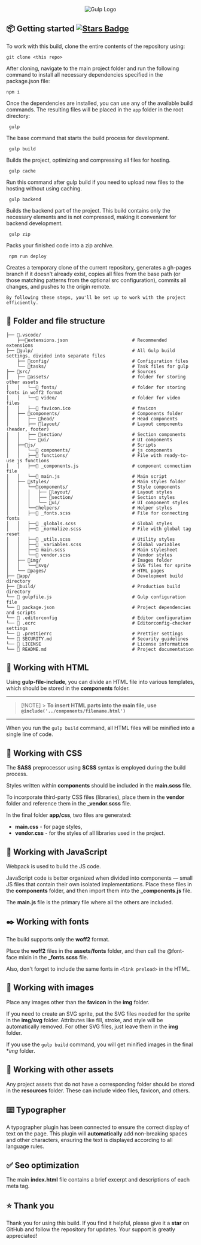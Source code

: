 <div align="center">
<p><img src="https://tpverstak.ru/wp-content/uploads/2018/09/7fb34ea5d33344da61d80-2.jpg" alt="Gulp Logo"></p>
</div>

## 📦 Getting started <a href="https://github.com/VitaliyLF/gulp-starter/stargazers"><img src="https://img.shields.io/github/stars/VitaliyLF/gulp-starter" alt="Stars Badge"/></a>

To work with this build, clone the entire contents of the repository using:<br>

`git clone <this repo>`

After cloning, navigate to the main project folder and run the following command to install all necessary dependencies specified in the package.json file:<br>

```shell
npm i
```

Once the dependencies are installed, you can use any of the available build commands. The resulting files will be placed in the `app` folder in the root directory:

```shell
 gulp
```

The base command that starts the build process for development.

```shell
 gulp build
```

Builds the project, optimizing and compressing all files for hosting.

```shell
 gulp cache
```

Run this command after gulp build if you need to upload new files to the hosting without using caching.

```shell
 gulp backend
```

Builds the backend part of the project. This build contains only the necessary elements and is not compressed, making it convenient for backend development.

```shell
 gulp zip
```

Packs your finished code into a zip archive.

```shell
 npm run deploy
```

Creates a temporary clone of the current repository, generates a gh-pages branch if it doesn't already exist, copies all files from the base path (or those matching patterns from the optional src configuration), commits all changes, and pushes to the origin remote.

`By following these steps, you'll be set up to work with the project efficiently.`

## 📁 Folder and file structure

```
├── 📁.vscode/
    ├──📃extensions.json                        # Recommended extensions
├── 📁gulp/                                     # All Gulp build settings, divided into separate files
    ├── 📁config/                               # Configuration files
    └── 📁tasks/                                # Task files for gulp
├── 📁src/                                      # Sources
│   ├── 📁assets/                               # folder for storing other assets
│   │   └──📁 fonts/                            # folder for storing fonts in woff2 format
│   │   └──📁 video/                            # folder for video files
│   │   ├──📃 favicon.ico                       # favicon
│   ├── 📁components/                           # Components folder
│   │   ├── 📁head/                             # Head components
│   │   ├── 📁layout/                           # Layout components (header, footer)
│   │   ├── 📁section/                          # Section components
│   │   └── 📁ui/                               # UI components
│   ├──📁js/                                    # Scripts
│   │   └──📁 components/                       # js components
│   │   ├──📁 functions/                        # File with ready-to-use js functions
│   │   ├──📃 _components.js                    # component connection file
│   │   └──📃 main.js                           # Main script
│   ├── 📁styles/                               # Main styles folder
│   │   └──📁components/                        # Style components
│   │   │   ├── 📁layout/                       # Layout styles
│   │   │   ├── 📁section/                      # Section styles
│   │   │   └── 📁ui/                           # UI component styles
│   │   └──📁helpers/                           # Helper styles
│   │   ├──📃 _fonts.scss                       # File for connecting fonts
│   │   ├──📃 _globals.scss                     # Global styles
│   │   ├──📃 _normalize.scss                   # File with global tag reset
│   │   ├──📃 _utils.scss                       # Utility styles
│   │   ├──📃 _variables.scss                   # Global variables
│   │   ├──📃 main.scss                         # Main stylesheet
│   │   └──📃 vendor.scss                       # Vendor styles
│   ├── 📁img/                                  # Images folder
│   │   └──📁svg/                               # SVG files for sprite
│   └── 📁pages/                                # HTML pages
├── 📁app/                                      # Development build directory
├── 📁build/                                    # Production build directory
└── 📃 gulpfile.js                              # Gulp configuration file
└── 📃 package.json                             # Project dependencies and scripts
└── 📃 .editorconfig                            # Editor configuration
└── 📃 .ecrc                                    # Editorconfig-checker settings
└── 📃 .prettierrc                              # Prettier settings
└── 📃 SECURITY.md                              # Security guidelines
└── 📃 LICENSE                                  # License information
└── 📃 README.md                                # Project documentation
```

## 🔖 Working with HTML

Using **gulp-file-include**, you can divide an HTML file into various templates, which should be stored in the **components** folder.

---

> [!NOTE] > **To insert HTML parts into the main file, use `@include('../components/filename.html')`**

---

When you run the `gulp build` command, all HTML files will be minified into a single line of code.

## 💎 Working with CSS

The **SASS** preprocessor using **SCSS** syntax is employed during the build process.

Styles written within **components** should be included in the **main.scss** file.

To incorporate third-party CSS files (libraries), place them in the **vendor** folder and reference them in the **\_vendor.scss** file.

In the final folder **app/css**, two files are generated:

- **main.css** - for page styles,
- **vendor.css** - for the styles of all libraries used in the project.

## 📝 Working with JavaScript

Webpack is used to build the JS code.

JavaScript code is better organized when divided into components — small JS files that contain their own isolated implementations. Place these files in the **components** folder, and then import them into the **\_components.js** file.

The **main.js** file is the primary file where all the others are included.

## ✒️ Working with fonts

The build supports only the **woff2** format.

Place the **woff2** files in the **assets/fonts** folder, and then call the @font-face mixin in the **\_fonts.scss** file.

Also, don't forget to include the same fonts in `<link preload>` in the HTML.

## 🎨 Working with images

Place any images other than the **favicon** in the **img** folder.

If you need to create an SVG sprite, put the SVG files needed for the sprite in the **img/svg** folder. Attributes like fill, stroke, and style will be automatically removed. For other SVG files, just leave them in the **img** folder.

If you use the `gulp build` command, you will get minified images in the final \*_img_ folder.

## 📜 Working with other assets

Any project assets that do not have a corresponding folder should be stored in the **resources** folder. These can include video files, favicon, and others.

## ⌨️ Typographer

A typographer plugin has been connected to ensure the correct display of text on the page. This plugin will **automatically** add non-breaking spaces and other characters, ensuring the text is displayed according to all language rules.

## ✅ Seo optimization

The main **index.html** file contains a brief excerpt and descriptions of each meta tag.

## ⭐ Thank you

Thank you for using this build. If you find it helpful, please give it a **star** on GitHub and follow the repository for updates. Your support is greatly appreciated!
